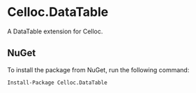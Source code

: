 # Celloc.DataTable
A DataTable extension for Celloc.

## NuGet
To install the package from NuGet, run the following command:

`Install-Package Celloc.DataTable`
